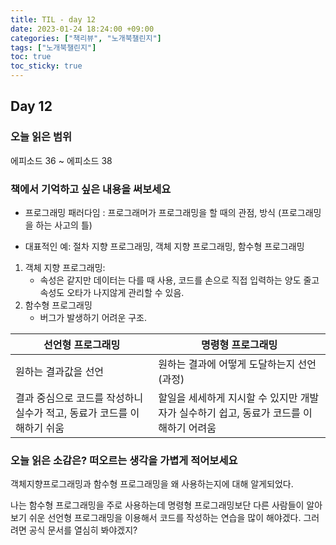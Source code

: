 ```yaml
---
title: TIL - day 12
date: 2023-01-24 18:24:00 +09:00
categories: ["책리뷰", "노개북챌린지"]
tags: ["노개북챌린지"]
toc: true
toc_sticky: true
---
```


## Day 12

### 오늘 읽은 범위

에피소드 36 ~ 에피소드 38

### 책에서 기억하고 싶은 내용을 써보세요

- 프로그래밍 패러다임 : 프로그래머가 프로그래밍을 할 때의 관점, 방식 (프로그래밍을 하는 사고의 틀)

- 대표적인 예: 절차 지향 프로그래밍, 객체 지향 프로그래밍, 함수형 프로그래밍

1. 객체 지향 프로그래밍:
   - 속성은 같지만 데이터는 다를 때 사용, 코드를 손으로 직접 입력하는 양도 줄고 속성도 오타가 나지않게 관리할 수 있음.
2. 함수형 프로그래밍
   - 버그가 발생하기 어려운 구조.

| 선언형 프로그래밍                                                      | 명령형 프로그래밍                                                                      |
| ---------------------------------------------------------------------- | -------------------------------------------------------------------------------------- |
| 원하는 결과값을 선언                                                   | 원하는 결과에 어떻게 도달하는지 선언(과정)                                             |
| 결과 중심으로 코드를 작성하니 실수가 적고, 동료가 코드를 이해하기 쉬움 | 할일을 세세하게 지시할 수 있지만 개발자가 실수하기 쉽고, 동료가 코드를 이해하기 어려움 |

### 오늘 읽은 소감은? 떠오르는 생각을 가볍게 적어보세요

객체지향프로그래밍과 함수형 프로그래밍을 왜 사용하는지에 대해 알게되었다.

나는 함수형 프로그래밍을 주로 사용하는데 명령형 프로그래밍보단 다른 사람들이 알아보기 쉬운 선언형 프로그래밍을 이용해서 코드를 작성하는 연습을 많이 해야겠다. 그러려면 공식 문서를 열심히 봐야겠지?
